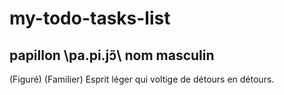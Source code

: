 # my-todo-tasks-list

## papillon \pa.pi.jɔ̃\ nom masculin
   
   (Figuré) (Familier) Esprit léger qui voltige de détours en détours.